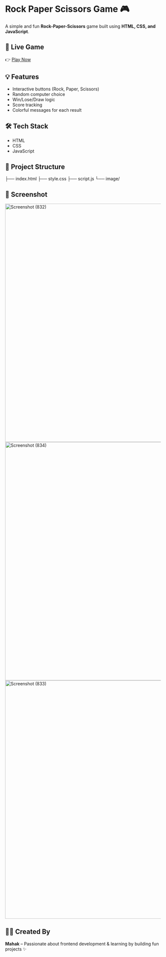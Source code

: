 # Rock Paper Scissors Game 🎮

A simple and fun **Rock-Paper-Scissors** game built using **HTML, CSS, and JavaScript**.

## 🚀 Live Game

👉 [Play Now](https://mahak96.github.io/rock-paper-scissors-game/)

## 💡 Features
- Interactive buttons (Rock, Paper, Scissors)
- Random computer choice
- Win/Lose/Draw logic
- Score tracking
- Colorful messages for each result

## 🛠️ Tech Stack
- HTML
- CSS
- JavaScript

## 📂 Project Structure
├── index.html
├── style.css
├── script.js
└── image/

## 📸 Screenshot
<img width="1366" height="768" alt="Screenshot (832)" src="https://github.com/user-attachments/assets/833c5811-3ce3-4d2d-ac1d-0fcdd5a361ac" />
<img width="1366" height="768" alt="Screenshot (834)" src="https://github.com/user-attachments/assets/70bb550c-ee6a-4ec3-8d53-77e44f01b3e3" />
<img width="1366" height="768" alt="Screenshot (833)" src="https://github.com/user-attachments/assets/cdc55f41-3460-4d9c-b99e-1fbd19bbecfc" />


## 🙋‍♀️ Created By
**Mahak** – Passionate about frontend development & learning by building fun projects ✨
